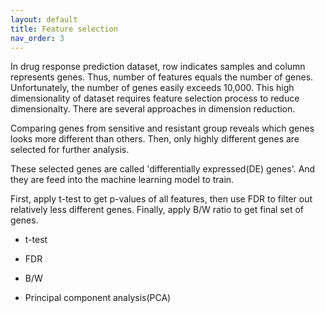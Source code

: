 ```yaml
---
layout: default
title: Feature selection
nav_order: 3
---
```


In drug response prediction dataset, row indicates samples and column represents genes. Thus, number of features equals the number of genes. Unfortunately, the number of genes easily exceeds 10,000. This high dimensionality of dataset requires feature selection process to reduce dimensionalty. There are several approaches in dimension reduction. 

Comparing genes from sensitive and resistant group reveals which genes looks more different than others. Then, only highly different genes are selected for further analysis.

These selected genes are called 'differentially expressed(DE) genes'. And they are feed into the machine learning model to train. 

First, apply t-test to get p-values of all features, then use FDR to filter out relatively less different genes. Finally, apply B/W ratio to get final set of genes.

- t-test
- FDR
- B/W

- Principal component analysis(PCA)

